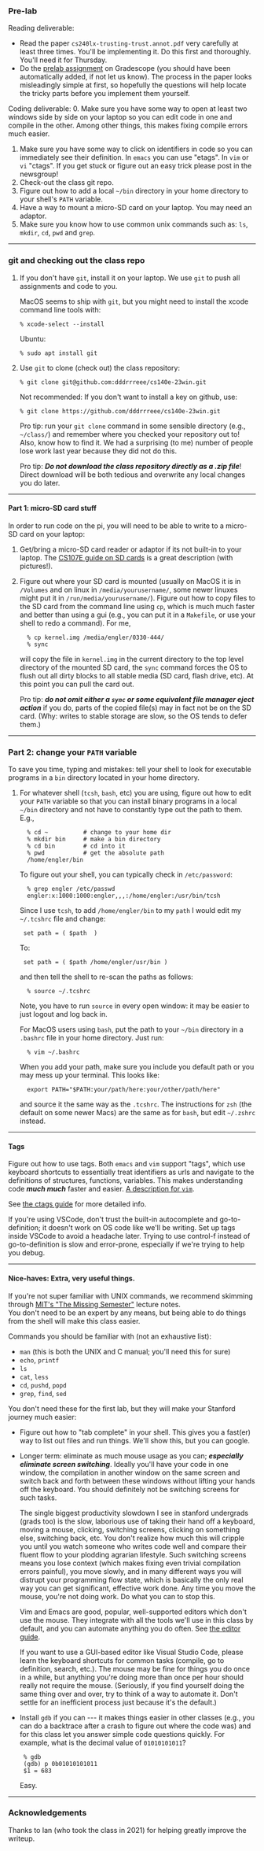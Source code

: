 ### Pre-lab

Reading deliverable:

- Read the paper `cs240lx-trusting-trust.annot.pdf` very carefully at
  least three times. You'll be implementing it. Do this first and
  thoroughly. You'll need it for Thursday.
- Do the [prelab
  assignment](https://www.gradescope.com/courses/488143/assignments/2556045) on
  Gradescope (you should have been automatically added, if not let us know).
  The process in the paper looks misleadingly simple at first, so hopefully the
  questions will help locate the tricky parts before you implement them
  yourself.

Coding deliverable: 0. Make sure you have some way to open at least two windows side by side
on your laptop so you can edit code in one and compile in the other.
Among other things, this makes fixing compile errors much easier.

1. Make sure you have some way to click on identifiers in code so you
   can immediately see their definition. In `emacs` you can use "etags".
   In `vim` or `vi` "ctags". If you get stuck or figure out an easy trick
   please post in the newsgroup!
2. Check-out the class git repo.
3. Figure out how to add a local `~/bin` directory in your home directory
   to your shell's `PATH` variable.
4. Have a way to mount a micro-SD card on your laptop. You may need
   an adaptor.
5. Make sure you know how to use common unix commands such as: `ls`,
   `mkdir`, `cd`, `pwd` and `grep`.

---

### git and checking out the class repo

1.  If you don't have `git`, install it on your laptop. We use `git`
    to push all assignments and code to you.

    MacOS seems to ship with `git`, but you might need to install the
    xcode command line tools with:

        % xcode-select --install

    Ubuntu:

        % sudo apt install git

2.  Use `git` to clone (check out) the class repository:

        % git clone git@github.com:dddrrreee/cs140e-23win.git

    Not recommended: If you don't want to install a key on github, use:

        % git clone https://github.com/dddrrreee/cs140e-23win.git

    Pro tip: run your `git clone` command in some sensible directory
    (e.g., `~/class/`) and remember where you checked your repository
    out to! Also, know how to find it. We had a surprising (to me)
    number of people lose work last year because they did not do this.

    Pro tip: **_Do not download the class repository directly as a
    .zip file_**! Direct download will be both tedious and overwrite
    any local changes you do later.

---

#### Part 1: micro-SD card stuff

In order to run code on the pi, you will need to be able to write to a
micro-SD card on your laptop:

1.  Get/bring a micro-SD card reader or adaptor if its not built-in
    to your laptop. The [CS107E guide on SD
    cards](http://cs107e.github.io/guides) is a great description
    (with pictures!).

2.  Figure out where your SD card is mounted (usually on MacOS it is in
    `/Volumes` and on linux in `/media/yourusername/`, some newer linuxes
    might put it in `/run/media/yourusername/`). Figure out
    how to copy files to the SD card from the command line using
    `cp`, which is much much faster and better than using a gui (e.g.,
    you can put it in a
    `Makefile`, or use your shell to redo a command). For me,

          % cp kernel.img /media/engler/0330-444/
          % sync

    will copy the file in `kernel.img` in the current directory to the
    top level directory of the mounted SD card, the `sync` command forces
    the OS to flush out all dirty blocks to all stable media (SD card,
    flash drive, etc). At this point you can pull the card out.

    Pro tip: **_do not omit either a `sync` or some equivalent file
    manager eject action_** if you do, parts of the copied file(s)
    may in fact not be on the SD card. (Why: writes to stable storage
    are slow, so the OS tends to defer them.)

---

### Part 2: change your `PATH` variable

To save you time, typing and mistakes: tell your shell to look for
executable programs in a `bin` directory located in your home directory.

1.  For whatever shell (`tcsh`, `bash`, etc) you are using, figure
    out how to edit your `PATH` variable so that you can install binary
    programs in a local `~/bin` directory and not have to constantly
    type out the path to them. E.g.,

          % cd ~          # change to your home dir
          % mkdir bin     # make a bin directory
          % cd bin        # cd into it
          % pwd           # get the absolute path
          /home/engler/bin

    To figure out your shell, you can typically check in `/etc/password`:

          % grep engler /etc/passwd
          engler:x:1000:1000:engler,,,:/home/engler:/usr/bin/tcsh

    Since I use `tcsh`, to add `/home/engler/bin` to my `path` I would
    edit my `~/.tcshrc` file and change:

         set path = ( $path  )

    To:

         set path = ( $path /home/engler/usr/bin )

    and then tell the shell to re-scan the paths as follows:

          % source ~/.tcshrc

    Note, you have to run `source` in every open window: it may be
    easier to just logout and log back in.

    For MacOS users using `bash`, put the path to your `~/bin` directory
    in a `.bashrc` file in your home directory. Just run:

          % vim ~/.bashrc

    When you add your path, make sure you include you default path or
    you may mess up your terminal. This looks like:

          export PATH="$PATH:your/path/here:your/other/path/here"

    and source it the same way as the `.tcshrc`. The instructions for `zsh`
    (the default on some newer Macs) are the same as for `bash`, but edit
    `~/.zshrc` instead.

---

#### Tags

Figure out how to use tags. Both `emacs` and `vim` support "tags",
which use keyboard shortcuts to essentially treat identifiers
as urls and navigate to the definitions of structures,
functions, variables. This makes understanding code
**_much much_** faster and easier. [A description for
`vim`](https://vim.fandom.com/wiki/Browsing_programs_with_tags).

See [the ctags guide](../../guides/ctags.md) for more detailed info.

If you're using VSCode, don't trust the built-in autocomplete and
go-to-definition; it doesn't work on OS code like we'll be writing. Set up tags
inside VSCode to avoid a headache later. Trying to use control-f instead of
go-to-definition is slow and error-prone, especially if we're trying to help
you debug.

---

#### Nice-haves: Extra, very useful things.

If you're not super familiar with UNIX commands, we recommend skimming through
[MIT's "The Missing Semester"](https://missing.csail.mit.edu/) lecture notes.  
You don't need to be an expert by any means, but being able to do things from
the shell will make this class easier.

Commands you should be familiar with (not an exhaustive list):

- `man` (this is both the UNIX and C manual; you'll need this for sure)
- `echo`, `printf`
- `ls`
- `cat`, `less`
- `cd`, `pushd`, `popd`
- `grep`, `find`, `sed`

You don't need these for the first lab, but they will make
your Stanford journey much easier:

- Figure out how to "tab complete" in your shell. This gives you
  a fast(er) way to list out files and run things. We'll show this,
  but you can google.

- Longer term: eliminate as much mouse usage as you can; **_especially
  eliminate screen switching_**. Ideally you'll have your code in one
  window, the compilation in another window on the same screen and
  switch back and forth between these windows without lifting your
  hands off the keyboard. You should definitely not be switching
  screens for such tasks.

  The single biggest productivity slowdown I see in stanford undergrads
  (grads too) is the slow, laborious use of taking their hand off
  a keyboard, moving a mouse, clicking, switching screens, clicking
  on something else, switching back, etc. You don't realize how
  much this will cripple you until you watch someone who writes code
  well and compare their fluent flow to your plodding agrarian
  lifestyle. Such switching screens means you lose context
  (which makes fixing even trivial compilation errors painful),
  you move slowly, and in many different ways you will distrupt your
  programming flow state, which is basically the only real way you
  can get significant, effective work done. Any time you move the
  mouse, you're not doing work. Do what you can to stop this.

  Vim and Emacs are good, popular, well-supported editors which don't use
  the mouse. They integrate with all the tools we'll use in this class by
  default, and you can automate anything you do often. See [the editor
  guide](../../guides/editor.md).

  If you want to use a GUI-based editor like Visual Studio Code, please
  learn the keyboard shortcuts for common tasks (compile, go to definition,
  search, etc.). The mouse may be fine for things you do once in a while,
  but anything you're doing more than once per hour should really not
  require the mouse. (Seriously, if you find yourself doing the same thing
  over and over, try to think of a way to automate it. Don't settle for an
  inefficient process just because it's the default.)

- Install `gdb` if you can --- it makes things easier in other classes
  (e.g., you can do a backtrace after a crash to figure out where the
  code was) and for this class let you answer simple code questions
  quickly. For example, what is the decimal value of `01010101011`?

       % gdb
       (gdb) p 0b01010101011
       $1 = 683

  Easy.

---

### Acknowledgements

Thanks to Ian (who took the class in 2021) for helping greatly improve the
writeup.
